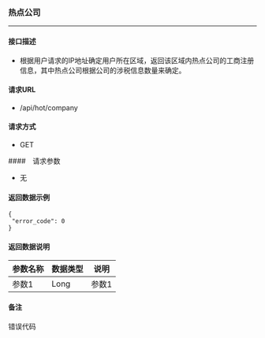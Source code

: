 ### 热点公司
----
#### 接口描述
- 根据用户请求的IP地址确定用户所在区域，返回该区域内热点公司的工商注册信息，其中热点公司根据公司的涉税信息数量来确定。

#### 请求URL
- /api/hot/company

#### 请求方式
- GET

####　请求参数
- 无

#### 返回数据示例
```
{
 "error_code": 0
}

```
#### 返回数据说明

| 参数名称| 数据类型 | 说明 | 
| -- | -- | -- | 
| 参数1 | Long | 参数1 |

#### 备注
错误代码